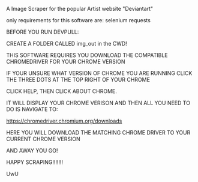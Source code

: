 A Image Scraper for the popular Artist website "Deviantart"






only requirements for this software are:
selenium
requests


BEFORE YOU RUN DEVPULL:

CREATE A FOLDER CALLED img_out in the CWD!

THIS SOFTWARE REQUIRES YOU DOWNLOAD THE COMPATIBLE CHROMEDRIVER FOR YOUR CHROME VERSION





IF YOUR UNSURE WHAT VERSION OF CHROME YOU ARE RUNNING CLICK THE THREE DOTS AT THE TOP RIGHT OF YOUR CHROME



CLICK HELP, THEN CLICK ABOUT CHROME.



IT WILL DISPLAY YOUR CHROME VERISON AND THEN ALL YOU NEED TO DO IS NAVIGATE TO:

https://chromedriver.chromium.org/downloads



HERE YOU WILL DOWNLOAD THE MATCHING CHROME DRIVER TO YOUR CURRENT CHROME VERSION

AND AWAY YOU GO!

HAPPY SCRAPING!!!!!!!

UwU
